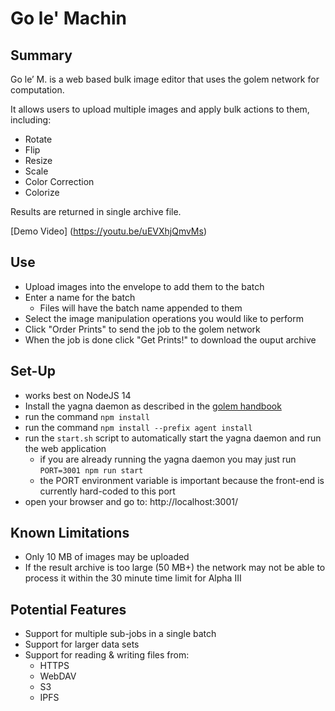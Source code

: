 # Go le' Machin
## Summary ##
Go le’ M. is a web based bulk image editor that uses the golem network for computation.

It allows users to upload multiple images and apply bulk actions to them, including:
* Rotate
* Flip
* Resize
* Scale
* Color Correction
* Colorize

Results are returned in single archive file.

[Demo Video] (https://youtu.be/uEVXhjQmvMs)

## Use ##
* Upload images into the envelope to add them to the batch
* Enter a name for the batch
    * Files will have the batch name appended to them
* Select the image manipulation operations you would like to perform
* Click "Order Prints" to send the job to the golem network
* When the job is done click "Get Prints!" to download the ouput archive


## Set-Up ##
* works best on NodeJS 14
* Install the yagna daemon as described in the [golem handbook](https://handbook.golem.network/requestor-tutorials/flash-tutorial-of-requestor-development)
* run the command `npm install`
* run the command `npm install --prefix agent install`
* run the `start.sh` script to automatically start the yagna daemon and run the web application
    * if you are already running the yagna daemon you may just run `PORT=3001 npm run start`
    * the PORT environment variable is important because the front-end is currently hard-coded to this port
* open your browser and go to: http://localhost:3001/

## Known Limitations ##
* Only 10 MB of images may be uploaded
* If the result archive is too large (50 MB+) the network may not be able to process it within the 30 minute time limit for Alpha III

## Potential Features ##
* Support for multiple sub-jobs in a single batch
* Support for larger data sets
* Support for reading & writing files from:
    * HTTPS
    * WebDAV
    * S3
    * IPFS

